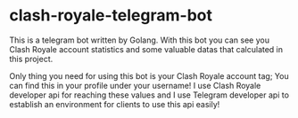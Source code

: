 # clash-royale-telegram-bot
This is a telegram bot written by Golang.
With this bot you can see you Clash Royale account statistics and some valuable datas that calculated in this project.

Only thing you need for using this bot is your Clash Royale account tag; You can find this in your profile under your username!
I use Clash Royale developer api for reaching these values and I use Telegram developer api to establish an environment for clients to use this api easily!
